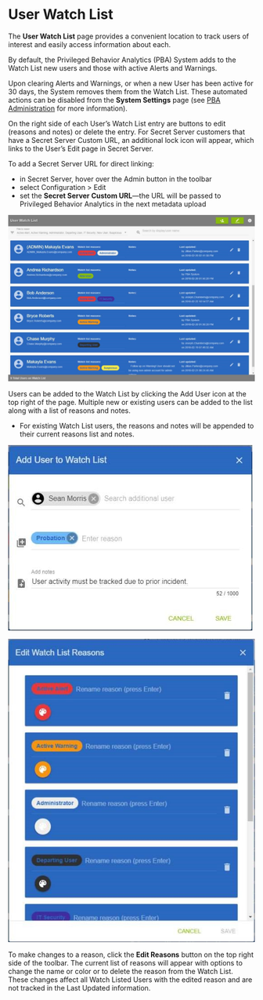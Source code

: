 [title]: # (User Watch List)
[tags]: # (Privileged Behavior Analytics,PBA,Operations,User Watch List)
[priority]: # (4040)

# User Watch List

The **User Watch List** page provides a convenient location to track users of interest and easily access information about each.

By default, the Privileged Behavior Analytics (PBA) System adds to the Watch List new users and those with active Alerts and Warnings.

Upon clearing Alerts and Warnings, or when a new User has been active for 30 days, the System removes them from the Watch List. These automated actions can be disabled from the **System Settings** page (see [PBA Administration](../pba-admin/index.md) for more information).

On the right side of each User’s Watch List entry are buttons to edit (reasons and notes) or delete the entry. For Secret Server customers that have a Secret Server Custom URL, an additional lock icon will appear, which links to the User’s Edit page in Secret Server.

To add a Secret Server URL for direct linking:

* in Secret Server, hover over the Admin button in the toolbar
* select Configuration > Edit
* set the **Secret Server Custom URL**—the URL will be passed to Privileged Behavior Analytics in the next metadata upload

![alt](images/083d015ba2f75f0fc06638a7d9fc1167.jpg)

Users can be added to the Watch List by clicking the Add User icon at the top right of the page. Multiple new or existing users can be added to the list along with a list of reasons and notes.

* For existing Watch List users, the reasons and notes will be appended to their current reasons list and notes.

![alt](images/1d05865137f932b111422c06891b20c3.jpg)

![alt](images/7094c80705f410020a05c1c1cf00ebc7.jpg)

To make changes to a reason, click the **Edit Reasons** button on the top right side of the toolbar. The current list of reasons will appear with options to change the name or color or to delete the reason from the Watch List. These changes affect all Watch Listed Users with the edited reason and are not tracked in the Last Updated information.
